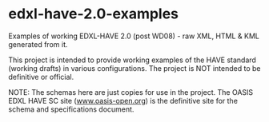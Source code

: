 edxl-have-2.0-examples
======================

Examples of working EDXL-HAVE 2.0 (post WD08) - raw XML, HTML &amp; KML generated from it.

This project is intended to provide working examples of the HAVE standard (working drafts) in various configurations. The project is NOT intended to be definitive or official.

NOTE: The schemas here are just copies for use in the project. The OASIS EDXL HAVE SC site (www.oasis-open.org) is the definitive site for the schema and specifications document.